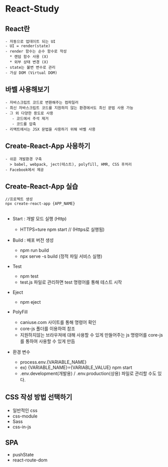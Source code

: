 # React-Study

## React란
```
- 자동으로 업데이트 되는 UI
- UI = render(state)
- render 함수는 순수 함수로 작성
  * 랜덤 함수 사용 (X)
  * 외부 상태 변경 (X)
- state는 불변 변수로 관리
- 가삼 DOM (Virtual DOM) 
```


## 바벨 사용해보기
```
- 자바스크립트 코드로 변환해주는 컴파일러
- 최신 자바스크립트 코드를 지원하지 않는 환경에서도 최신 문법 사용 가능
- 그 외 다양한 용도로 사용
   - 코드에서 주석 제거 
   - 코드를 압축
- 리액트에서는 JSX 문법을 사용하기 위해 바벨 사용
```
 
## Create-React-App 사용하기
```
- 쉬운 개발환경 구축
  > babel, webpack, ject(테스트), polyfill, HMR, CSS 후처리
- Facebook에서 제공
```

## Create-React-App 실습
```
//프로젝트 생성
npx create-react-app {APP_NAME}
```

## 
- Start : 개발 모드 실행 (Http) 
  - HTTPS=ture npm start // (Https로 실행됨)
- Build : 배포 버전 생성
  -  npm run build
  -  npx serve -s build (정적 파일 서비스 실행) 
- Test
  -  npm test
  -  test.js 파일로 관리하면 test 명령어를 통해 테스트 시작
- Eject
  -  npm eject

- PolyFill
  - caniuse.com 사이트를 통해 명령어 확인
  - core-js 폴더를 이용하여 참조
  - 지원하지않는 브라우져에 대해 사용할 수 있게 만들어주는 js 명령어를 core-js를 통하여 사용할 수 있게 만듬

- 환경 변수
  - process.env.{VARIABLE_NAME} 
  - ex) {VARIABLE_NAME}={VARIABLE_VALUE} npm start
  - .env.development(개발용) / .env.production(상용) 파일로 관리할 수도 있다.


## CSS 작성 방법 선택하기
- 일반적인 css
- css-module
- Sass
- css-in-js


## SPA
- pushState
- react-route-dom


